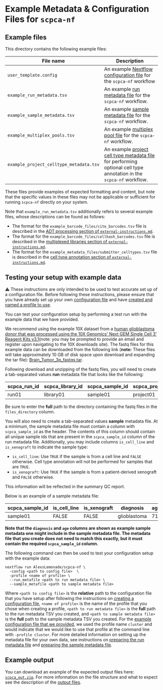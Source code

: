 # Example Metadata & Configuration Files for `scpca-nf`

## Example files

This directory contains the following example files:

| File name | Description |
|-----------|-------------|
| `user_template.config` | An example [Nextflow configuration file](../external-instructions.md#configuration-files) for the `scpca-nf` workflow |
| `example_run_metadata.tsv` | An example [run metadata file](../external-instructions.md#prepare-the-run-metadata-file) for the `scpca-nf` workflow. |
| `example_sample_metadata.tsv`| An example [sample metadata file](../external-instructions.md#prepare-the-sample-metadata-file) for the `scpca-nf` workflow. |
| `example_multiplex_pools.tsv` | An example [multiplex pool file](../external-instructions.md#multiplexed-cellhash-libraries) for the `scpca-nf` workflow.|
| `example_project_celltype_metadata.tsv` | An example [project cell type metadata file](../external-instructions.md#preparing-the-cell-type-project-metadata-file) for performing optional cell type annotation in the `scpca-nf` workflow. |

These files provide examples of expected formatting and content, but note that the specific values in these files may not be applicable or sufficient for running `scpca-nf` directly on your system.

Note that `example_run_metadata.tsv` additionally refers to several example files, whose descriptions can be found as follows:

- The format for the `example_barcode_files/cite_barcodes.tsv` file is described in the [ADT processing section of `external-instructions.md`](../external-instructions.md#libraries-with-additional-feature-data-adt-or-cellhash).
- The format for the `example_barcode_files/cellhash_barcodes.tsv` file is described in the [multiplexed libraries section of `external-instructions.md`](../external-instructions.md#multiplexed-cellhash-libraries).
- The format for the `example_metadata_files/submitter_celltypes.tsv` file is described in the [cell type annotation section of `external-instructions.md`](../external-instructions.md#providing-existing-cell-type-labels).


## Testing your setup with example data

:warning: These instructions are only intended to be used to test accurate set up of a configuration file.
Before following these instructions, please ensure that you have already set up your own [configuration file](../external-instructions.md#configuration-files) and have [created and named a profile to use](../external-instructions.md#setting-up-a-profile-in-the-configuration-file).

You can test your configuration setup by performing a test run with the example data that we have provided.

We recommend using the example 10X dataset from a [human glioblastoma donor that was processed using the 10X Genomics' Next GEM Single Cell 3' Reagent Kits v3.1](https://www.10xgenomics.com/resources/datasets/2-k-sorted-cells-from-human-glioblastoma-multiforme-3-v-3-1-3-1-standard-6-0-0)(note: you may be prompted to provide an email and register upon navigating to the 10X downloads site).
The fastq files for this example data can be downloaded from the following link (**note:** These files will take approximately 10 GB of disk space upon download and expanding the tar file): [Brain_Tumor_3p_fastqs.tar](https://cf.10xgenomics.com/samples/cell-exp/6.0.0/Brain_Tumor_3p/Brain_Tumor_3p_fastqs.tar).

Following download and unzipping of the fastq files, you will need to create a tab-separated values **run** metadata file that looks like the following:

| scpca_run_id | scpca_library_id | scpca_sample_id | scpca_project_id | technology | assay_ontology_term_id | seq_unit | sample_reference        | files_directory              |
| ------------ | ---------------- | --------------- | ---------------- | ---------- | ---------------------- | -------- | ----------------------- | ---------------------------- |
| run01        | library01        | sample01        | project01        | 10Xv3.1    | EFO:XXX                | cell     | Homo_sapiens.GRCh38.104 | /path/to/example_fastq_files |

Be sure to enter the **full** path to the directory containing the fastq files in the `files_directory` column.

You will also need to create a tab-separated values **sample** metadata file.
At a minimum, the sample metadata file must contain a column with `scpca_sample_id` as the header.
The contents of this column should contain all unique sample ids that are present in the `scpca_sample_id` column of the run metadata file.
Additionally, you may include columns `is_cell_line` and `is_xenograft` to indicate the sample type:

- `is_cell_line`: Use `TRUE` if the sample is from a cell line and `FALSE` otherwise.
Cell type annotation will not be performed for samples that are `TRUE`.
- `is_xenograft`: Use `TRUE` if the sample is from a patient-derived xenograft and `FALSE` otherwise.

This information will be reflected in the summary QC report.

Below is an example of a sample metadata file:

| scpca_sample_id |is_cell_line | is_xenograft | diagnosis    | age |
| --------------- |-------------| -------------|------------ | --- |
| sample01        | FALSE       | FALSE        | glioblastoma | 71  |

**Note that the `diagnosis` and `age` columns are shown as example sample metadata one might include in the sample metadata file.
The metadata file that you create does not need to match this exactly, but it must contain the required `scpca_sample_id` column.**

The following command can then be used to test your configuration setup with the example data:

```
nextflow run AlexsLemonade/scpca-nf \
  -config <path to config file>  \
  -profile <name of profile> \
  --run_metafile <path to run metadata file> \
  --sample_metafile <path to sample metadata file>
```

Where `<path to config file>` is the **relative** path to the configuration file that you have setup after following the instructions on [creating a configuration file](../external-instructions.md#configuration-files), `<name of profile>` is the name of the profile that you chose when creating a profile, `<path to run metadata file>` is the **full** path to the run metadata TSV you created, and `<path to sample metadata file>` is the **full** path to the sample metadata TSV you created.
For the [example configuration file that we provided](./user_template.config), we used the profile name `cluster` and would indicate that we would like to use that profile at the command line with `-profile cluster`.
For more detailed information on setting up the metadata file for your own data, see instructions on [preparing the run metadata file](../external-instructions.md#prepare-the-run-metadata-file) and [preparing the sample metadata file](../external-instructions.md/#prepare-the-sample-metadata-file).

## Example output

You can download an example of the expected output files here: [`scpca_out.zip`](https://s3.amazonaws.com/scpca-references/example-data/scpca_out.zip).
For more information on the file structure and what to expect see the description of the [output files](../external-instructions.md#output-files).
